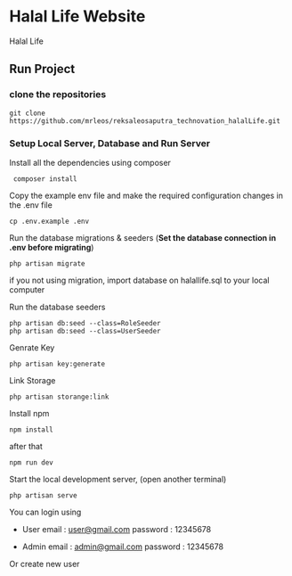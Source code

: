 # Halal Life Website
Halal Life

## Run Project
### clone the repositories

```
git clone https://github.com/mrleos/reksaleosaputra_technovation_halalLife.git
```

### Setup Local Server, Database and Run Server

Install all the dependencies using composer

     composer install

Copy the example env file and make the required configuration changes in the .env file

    cp .env.example .env

Run the database migrations & seeders (**Set the database connection in .env before migrating**)

    php artisan migrate
    
if you not using migration, import database on halallife.sql to your local computer

Run the database seeders

    php artisan db:seed --class=RoleSeeder
    php artisan db:seed --class=UserSeeder

Genrate Key

    php artisan key:generate

Link Storage

    php artisan storange:link

Install npm

    npm install
    
after that

    npm run dev

Start the local development server, (open another terminal)

    php artisan serve

You can login using 
- User
    email : user@gmail.com
    password : 12345678
  
- Admin
    email : admin@gmail.com
    password : 12345678

Or create new user

